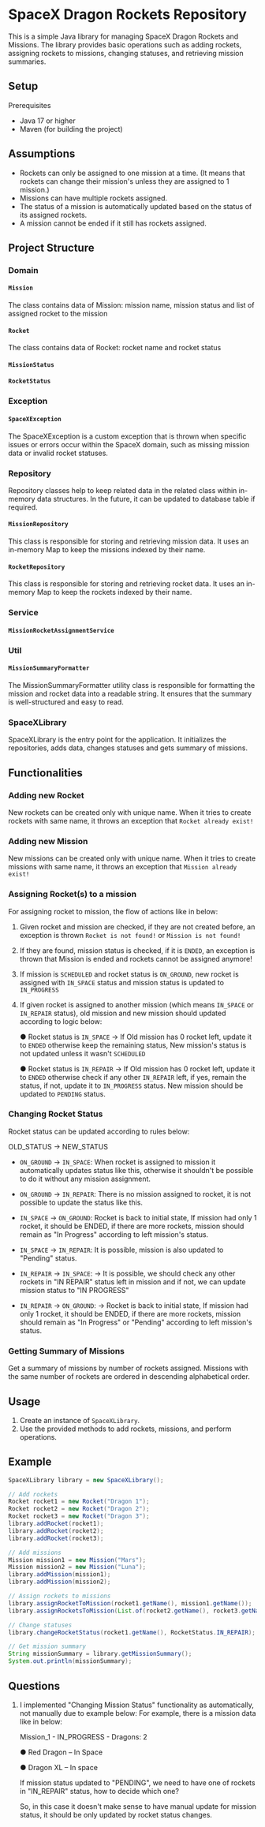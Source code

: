 # SpaceX Dragon Rockets Repository

This is a simple Java library for managing SpaceX Dragon Rockets and Missions. The library provides basic operations such as adding rockets, assigning rockets to missions, changing statuses, and retrieving mission summaries.

## Setup

Prerequisites
- Java 17 or higher
- Maven (for building the project)

## Assumptions

- Rockets can only be assigned to one mission at a time. (It means that rockets can change their mission's unless they are assigned to 1 mission.)
- Missions can have multiple rockets assigned.
- The status of a mission is automatically updated based on the status of its assigned rockets.
- A mission cannot be ended if it still has rockets assigned.

## Project Structure

### Domain

#### `Mission`
The class contains data of Mission: mission name, mission status and list of assigned rocket to the mission

#### `Rocket`
The class contains data of Rocket: rocket name and rocket status

#### `MissionStatus`
#### `RocketStatus`

### Exception

#### `SpaceXException`
The SpaceXException is a custom exception that is thrown when specific issues or errors occur within the SpaceX domain, such as missing mission data or invalid rocket statuses.

### Repository
Repository classes help to keep related data in the related class within in-memory data structures.
In the future, it can be updated to database table if required.

#### `MissionRepository`
This class is responsible for storing and retrieving mission data. It uses an in-memory Map to keep the missions indexed by their name.

#### `RocketRepository`
This class is responsible for storing and retrieving rocket data. It uses an in-memory Map to keep the rockets indexed by their name.

### Service

#### `MissionRocketAssignmentService`

### Util

#### `MissionSummaryFormatter`
The MissionSummaryFormatter utility class is responsible for formatting the mission and rocket data into a readable string. It ensures that the summary is well-structured and easy to read.

### SpaceXLibrary
SpaceXLibrary is the entry point for the application. It initializes the repositories, adds data, changes statuses and gets summary of missions.

## Functionalities

### Adding new Rocket
New rockets can be created only with unique name. When it tries to create rockets with same name, it throws an exception that `Rocket already exist!`

### Adding new Mission
New missions can be created only with unique name. When it tries to create missions with same name, it throws an exception that `Mission already exist!`

### Assigning Rocket(s) to a mission
For assigning rocket to mission, the flow of actions like in below:

1. Given rocket and mission are checked, if they are not created before, an exception is thrown `Rocket is not found!` or `Mission is not found!`
2. If they are found, mission status is checked, if it is `ENDED`, an exception is thrown that Mission is ended and rockets cannot be assigned anymore!
3. If mission is `SCHEDULED` and rocket status is `ON_GROUND`, new rocket is assigned with `IN_SPACE` status and mission status is updated to `IN_PROGRESS`
4. If given rocket is assigned to another mission (which means `IN_SPACE` or `IN_REPAIR` status), old mission and new mission should updated according to logic below:

   ● Rocket status is `IN_SPACE` -> If Old mission has 0 rocket left, update it to `ENDED` otherwise keep the remaining status, New mission's status is not updated unless it wasn't `SCHEDULED`

   ● Rocket status is `IN_REPAIR` -> If Old mission has 0 rocket left, update it to `ENDED` otherwise check if any other `IN_REPAIR` left, if yes, remain the status, if not, update it to `IN_PROGRESS` status. New mission should be updated to `PENDING` status.

### Changing Rocket Status
Rocket status can be updated according to rules below:

OLD_STATUS -> NEW_STATUS 

- `ON_GROUND` -> `IN_SPACE`: When rocket is assigned to mission it automatically updates status like this, otherwise it shouldn't be possible to do it without any mission assignment.
- `ON_GROUND` -> `IN_REPAIR`: There is no mission assigned to rocket, it is not possible to update the status like this.

- `IN_SPACE` -> `ON_GROUND`: Rocket is back to initial state, If mission had only 1 rocket, it should be ENDED, if there are more rockets, mission should remain as "In Progress" according to left mission's status.
- `IN_SPACE` -> `IN_REPAIR`: It is possible, mission is also updated to "Pending" status.

- `IN_REPAIR` -> `IN_SPACE`: -> It is possible, we should check any other rockets in "IN REPAIR" status left in mission and if not, we can update mission status to "IN PROGRESS"
- `IN_REPAIR` -> `ON_GROUND`: ->  Rocket is back to initial state, If mission had only 1 rocket, it should be ENDED, if there are more rockets, mission should remain as "In Progress" or "Pending" according to left mission's status.

### Getting Summary of Missions

Get a summary of missions by number of rockets assigned. Missions with the same number of rockets are ordered in descending alphabetical order.

## Usage

1. Create an instance of `SpaceXLibrary`.
2. Use the provided methods to add rockets, missions, and perform operations.

## Example

```java
SpaceXLibrary library = new SpaceXLibrary();

// Add rockets
Rocket rocket1 = new Rocket("Dragon 1");
Rocket rocket2 = new Rocket("Dragon 2");
Rocket rocket3 = new Rocket("Dragon 3");
library.addRocket(rocket1);
library.addRocket(rocket2);
library.addRocket(rocket3);

// Add missions
Mission mission1 = new Mission("Mars");
Mission mission2 = new Mission("Luna");
library.addMission(mission1);
library.addMission(mission2);

// Assign rockets to missions
library.assignRocketToMission(rocket1.getName(), mission1.getName());
library.assignRocketsToMission(List.of(rocket2.getName(), rocket3.getName()), mission2.getName());

// Change statuses
library.changeRocketStatus(rocket1.getName(), RocketStatus.IN_REPAIR);

// Get mission summary
String missionSummary = library.getMissionSummary();
System.out.println(missionSummary);
```

## Questions

1. I implemented "Changing Mission Status" functionality as automatically, not manually due to example below:
For example, there is a mission data like in below:

   Mission_1 - IN_PROGRESS - Dragons: 2
   
      ● Red Dragon – In Space
      
      ● Dragon XL – In space
      
    If mission status updated to "PENDING", we need to have one of rockets in "IN_REPAIR" status, how to decide which one?

    So, in this case it doesn't make sense to have manual update for mission status, it should be only updated by rocket status changes.